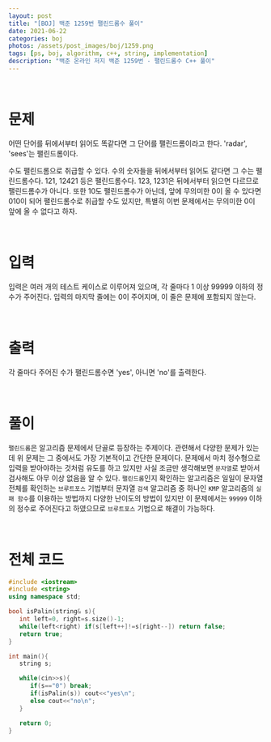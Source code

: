 ```yaml
---
layout: post
title: "[BOJ] 백준 1259번 팰린드롬수 풀이"
date: 2021-06-22
categories: boj
photos: /assets/post_images/boj/1259.png
tags: [ps, boj, algorithm, c++, string, implementation]
description: "백준 온라인 저지 백준 1259번 - 팰린드롬수 C++ 풀이"
---
```


<br>

# 문제

어떤 단어를 뒤에서부터 읽어도 똑같다면 그 단어를 팰린드롬이라고 한다. 'radar', 'sees'는 팰린드롬이다.

수도 팰린드롬으로 취급할 수 있다. 수의 숫자들을 뒤에서부터 읽어도 같다면 그 수는 팰린드롬수다. 121, 12421 등은 팰린드롬수다. 123, 1231은 뒤에서부터 읽으면 다르므로 팰린드롬수가 아니다. 또한 10도 팰린드롬수가 아닌데, 앞에 무의미한 0이 올 수 있다면 010이 되어 팰린드롬수로 취급할 수도 있지만, 특별히 이번 문제에서는 무의미한 0이 앞에 올 수 없다고 하자.

<br>

# 입력

입력은 여러 개의 테스트 케이스로 이루어져 있으며, 각 줄마다 1 이상 99999 이하의 정수가 주어진다. 입력의 마지막 줄에는 0이 주어지며, 이 줄은 문제에 포함되지 않는다.

<br>

# 출력

각 줄마다 주어진 수가 팰린드롬수면 'yes', 아니면 'no'를 출력한다.

<br>

# 풀이

`팰린드롬`은 알고리즘 문제에서 단골로 등장하는 주제이다. 관련해서 다양한 문제가 있는데 위 문제는 그 중에서도 가장 기본적이고 간단한 문제이다. 문제에서 마치 정수형으로 입력을 받아야하는 것처럼 유도를 하고 있지만 사실 조금만 생각해보면 `문자열`로 받아서 검사해도 아무 이상 없음을 알 수 있다. `팰린드롬`인지 확인하는 알고리즘은 일일이 문자열 전체를 확인하는 `브루트포스` 기법부터 문자열 `검색` 알고리즘 중 하나인 `KMP` 알고리즘의 `실패 함수`를 이용하는 방법까지 다양한 난이도의 방법이 있지만 이 문제에서는 `99999` 이하의 정수로 주어진다고 하였으므로 `브루트포스` 기법으로 해결이 가능하다.

<br>

# 전체 코드

```c++
#include <iostream>
#include <string>
using namespace std;

bool isPalin(string& s){
   int left=0, right=s.size()-1;
   while(left<right) if(s[left++]!=s[right--]) return false;
   return true;
}

int main(){
   string s;

   while(cin>>s){
      if(s=="0") break;
      if(isPalin(s)) cout<<"yes\n";
      else cout<<"no\n";
   }

   return 0;
}
```
